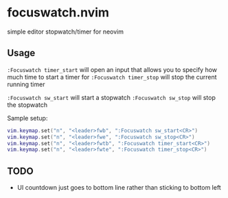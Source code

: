 # focuswatch.nvim

simple editor stopwatch/timer for neovim

## Usage
`:Focuswatch timer_start` will open an input that allows you to specify how much time to start a timer for
`:Focuswatch timer_stop` will stop the current running timer

`:Focuswatch sw_start` will start a stopwatch
`:Focuswatch sw_stop` will stop the stopwatch

Sample setup:
```lua
vim.keymap.set("n", "<leader>fwb", ":Focuswatch sw_start<CR>")
vim.keymap.set("n", "<leader>fwe", ":Focuswatch sw_stop<CR>")
vim.keymap.set("n", "<leader>fwtb", ":Focuswatch timer_start<CR>")
vim.keymap.set("n", "<leader>fwte", ":Focuswatch timer_stop<CR>")
```

## TODO
* UI countdown just goes to bottom line rather than sticking to bottom left
